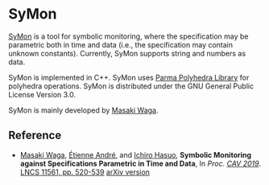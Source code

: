 SyMon
=====

[SyMon](https://github.com/MasWag/SyMon) is a tool for symbolic monitoring, where the specification may be parametric both in time and data (i.e., the specification may contain unknown constants). Currently, SyMon supports string and numbers as data.

SyMon is implemented in C++. SyMon uses [Parma Polyhedra Library](https://www.bugseng.com/ppl/) for polyhedra operations. SyMon is distributed under the GNU General Public License Version 3.0.

SyMon is mainly developed by [Masaki Waga](https://www.fos.kuis.kyoto-u.ac.jp/~mwaga/).

Reference
---------

- [Masaki Waga](http://www.fos.kuis.kyoto-u.ac.jp/~mwaga/), [Étienne André](https://lipn.univ-paris13.fr/~andre/), and [Ichiro Hasuo](http://group-mmm.org/~ichiro/), **Symbolic Monitoring against Specifications Parametric in Time and Data**, In *Proc. [CAV 2019](http://i-cav.org/2019/)*. [LNCS 11561, pp. 520-539](https://link.springer.com/chapter/10.1007/978-3-030-25540-4_30) [arXiv version](https://arxiv.org/abs/1905.04486)
